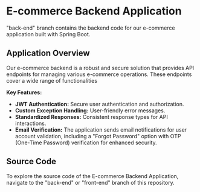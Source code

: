 # E-commerce Backend Application

"back-end" branch contains the backend code for our e-commerce application built with Spring Boot.

## Application Overview

Our e-commerce backend is a robust and secure solution that provides API endpoints for managing various e-commerce operations. These endpoints cover a wide range of functionalities

**Key Features:**

- **JWT Authentication:** Secure user authentication and authorization.
- **Custom Exception Handling:** User-friendly error messages.
- **Standardized Responses:** Consistent response types for API interactions.
- **Email Verification:** The application sends email notifications for user account validation, including a "Forgot Password" option with OTP (One-Time Password) verification for enhanced security.

## Source Code

To explore the source code of the E-commerce Backend Application, navigate to the "back-end" or "front-end" branch of this repository.
